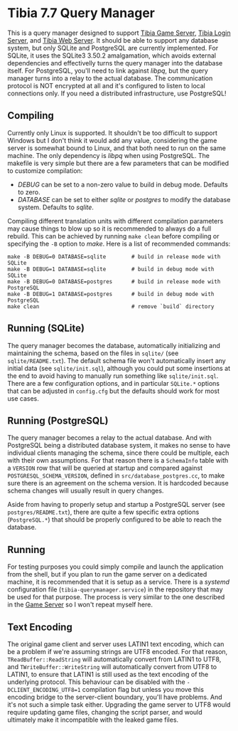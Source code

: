 # Tibia 7.7 Query Manager
This is a query manager designed to support [Tibia Game Server](https://github.com/fusion32/tibia-game), [Tibia Login Server](https://github.com/fusion32/tibia-login), and [Tibia Web Server](https://github.com/fusion32/tibia-web). It should be able to support any database system, but only SQLite and PostgreSQL are currently implemented. For SQLite, it uses the SQLite3 3.50.2 amalgamation, which avoids external dependencies and effectivelly turns the query manager into the database itself. For PostgreSQL, you'll need to link against *libpq*, but the query manager turns into a relay to the actual database. The communication protocol is NOT encrypted at all and it's configured to listen to local connections only. If you need a distributed infrastructure, use PostgreSQL!

## Compiling
Currently only Linux is supported. It shouldn't be too difficult to support Windows but I don't think it would add any value, considering the game server is somewhat bound to Linux, and that both need to run on the same machine. The only dependency is *libpq* when using PostgreSQL. The makefile is very simple but there are a few parameters that can be modified to customize compilation:
- *DEBUG* can be set to a non-zero value to build in debug mode. Defaults to zero.
- *DATABASE* can be set to either *sqlite* or *postgres* to modify the database system. Defaults to *sqlite*.

Compiling different translation units with different compilation parameters may cause things to blow up so it is recommended to always do a full rebuild. This can be achieved by running `make clean` before compiling or specifying the `-B` option to *make*. Here is a list of recommended commands:
```
make -B DEBUG=0 DATABASE=sqlite        # build in release mode with SQLite
make -B DEBUG=1 DATABASE=sqlite        # build in debug mode with SQLite
make -B DEBUG=0 DATABASE=postgres      # build in release mode with PostgreSQL
make -B DEBUG=1 DATABASE=postgres      # build in debug mode with PostgreSQL
make clean                             # remove `build` directory
```

## Running (SQLite)
The query manager becomes the database, automatically initializing and maintaining the schema, based on the files in `sqlite/` (see `sqlite/README.txt`). The default schema file won't automatically insert any initial data (see `sqlite/init.sql`), although you could put some insertions at the end to avoid having to manually run something like `sqlite/init.sql`. There are a few configuration options, and in particular `SQLite.*` options that can be adjusted in `config.cfg` but the defaults should work for most use cases.

## Running (PostgreSQL)
The query manager becomes a relay to the actual database. And with PostgreSQL being a distributed database system, it makes no sense to have individual clients managing the schema, since there could be multiple, each with their own assumptions. For that reason there is a `SchemaInfo` table with a `VERSION` row that will be queried at startup and compared against `POSTGRESQL_SCHEMA_VERSION`, defined in `src/database_postgres.cc`, to make sure there is an agreement on the schema version. It is hardcoded because schema changes will usually result in query changes.

Aside from having to properly setup and startup a PostgreSQL server (see `postgres/README.txt`), there are quite a few specific extra options (`PostgreSQL.*`) that should be properly configured to be able to reach the database.

## Running
For testing purposes you could simply compile and launch the application from the shell, but if you plan to run the game server on a dedicated machine, it is recommended that it is setup as a service. There is a *systemd* configuration file (`tibia-querymanager.service`) in the repository that may be used for that purpose. The process is very similar to the one described in the [Game Server](https://github.com/fusion32/tibia-game) so I won't repeat myself here.

## Text Encoding
The original game client and server uses LATIN1 text encoding, which can be a problem if we're assuming strings are UTF8 encoded. For that reason, `TReadBuffer::ReadString` will automatically convert from LATIN1 to UTF8, and `TWriteBuffer::WriteString` will automatically convert from UTF8 to LATIN1, to ensure that LATIN1 is still used as the text encoding of the underlying protocol. This behaviour can be disabled with the `-DCLIENT_ENCODING_UTF8=1` compilation flag but unless you move this encoding bridge to the server-client boundary, you'll have problems. And it's not such a simple task either. Upgrading the game server to UTF8 would require updating game files, changing the script parser, and would ultimately make it incompatible with the leaked game files.

